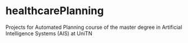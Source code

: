 # healthcarePlanning
Projects for Automated Planning course of the master degree in Artificial Intelligence Systems (AIS) at UniTN
